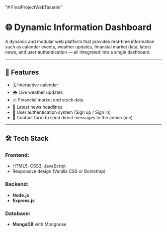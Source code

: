 "# FinalProjectWebTasarim" 
# 🌐 Dynamic Information Dashboard

A dynamic and modular web platform that provides real-time information such as calendar events, weather updates, financial market data, latest news, and user authentication — all integrated into a single dashboard.

---

## 📌 Features

- 🗓️ Interactive calendar
- 🌦️ Live weather updates
- 📈 Financial market and stock data
- 📰 Latest news headlines
- 🔐 User authentication system (Sign up / Sign in)
- 💬 Contact form to send direct messages to the admin (me)

---

## 🛠️ Tech Stack

### Frontend:
- HTML5, CSS3, JavaScript
- Responsive design (Vanilla CSS or Bootstrap)

### Backend:
- **Node.js**
- **Express.js**

### Database:
- **MongoDB** with Mongoose
